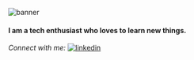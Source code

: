 ![banner](https://github.com/arpitapodder6/arpitapodder6/assets/97333623/8c8d9570-b7ed-4604-b5bb-1767696b5102)

#### I am a tech enthusiast who loves to learn new things.<br>
<em>Connect with me:</em> 
[![linkedin](https://img.shields.io/badge/linkedin-0A66C2?style=for-the-badge&logo=linkedin&logoColor=white)]([https://www.linkedin.com/](https://www.linkedin.com/in/arpitapodder6/))










 
